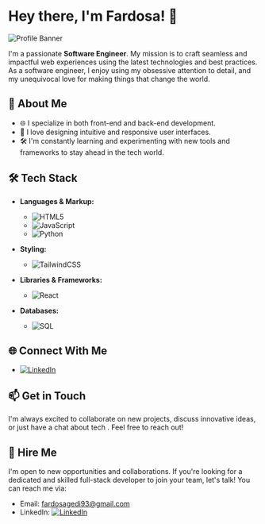 # Hey there, I'm Fardosa! 👋

![Profile Banner](https://www.canva.com/design/play?locale=en&ui=eyJHIjp7IkUiOnRydWV9fQ&layoutQuery=+1280+*+640)

I'm a passionate **Software Engineer**. My mission is to craft seamless and impactful web experiences using the latest technologies and best practices. As a software engineer, I enjoy using my obsessive attention to detail, and my unequivocal love for making things that change the world.

## 🚀 About Me

- 🌐 I specialize in both front-end and back-end development.
- 🎨 I love designing intuitive and responsive user interfaces.
- 🛠 I'm constantly learning and experimenting with new tools and frameworks to stay ahead in the tech world.

## 🛠 Tech Stack

- **Languages & Markup:**
  - ![HTML5](https://img.shields.io/badge/HTML5-E34F26?style=for-the-badge&logo=html5&logoColor=white)
  - ![JavaScript](https://img.shields.io/badge/JavaScript-F7DF1E?style=for-the-badge&logo=javascript&logoColor=black)
  - ![Python](https://img.shields.io/badge/Python-3776AB?style=for-the-badge&logo=python&logoColor=white)

- **Styling:**
  - ![TailwindCSS](https://img.shields.io/badge/TailwindCSS-38B2AC?style=for-the-badge&logo=tailwind-css&logoColor=white)

- **Libraries & Frameworks:**
  - ![React](https://img.shields.io/badge/React-20232A?style=for-the-badge&logo=react&logoColor=61DAFB)

- **Databases:**
  - ![SQL](https://img.shields.io/badge/SQL-336791?style=for-the-badge&logo=postgresql&logoColor=white)

## 🌐 Connect With Me

- [![LinkedIn](https://img.shields.io/badge/LinkedIn-0077B5?style=for-the-badge&logo=linkedin&logoColor=white)](https://www.linkedin.com/in/fardosa-gedi-3668b5309/)


## 📫 Get in Touch

I'm always excited to collaborate on new projects, discuss innovative ideas, or just have a chat about tech . Feel free to reach out!

## 💼 Hire Me

I'm open to new opportunities and collaborations. If you're looking for a dedicated and skilled full-stack developer to join your team, let's talk! You can reach me via:

- Email: [fardosagedi93@gmail.com](mailto:fardosagedi93@gmail.com)
- LinkedIn: [![LinkedIn](https://img.shields.io/badge/LinkedIn-0077B5?style=for-the-badge&logo=linkedin&logoColor=white)](https://www.linkedin.com/in/fardosa-gedi-3668b5309/)

